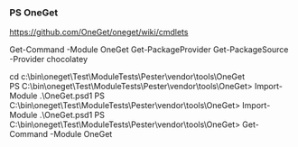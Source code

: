 ### PS OneGet

https://github.com/OneGet/oneget/wiki/cmdlets

Get-Command -Module OneGet
Get-PackageProvider
Get-PackageSource -Provider chocolatey

cd c:\bin\oneget\Test\ModuleTests\Pester\vendor\tools\OneGet\
PS C:\bin\oneget\Test\ModuleTests\Pester\vendor\tools\OneGet> Import-Module .\OneGet.psd1
PS C:\bin\oneget\Test\ModuleTests\Pester\vendor\tools\OneGet> Import-Module .\OneGet.psd1
PS C:\bin\oneget\Test\ModuleTests\Pester\vendor\tools\OneGet> Get-Command -Module OneGet

